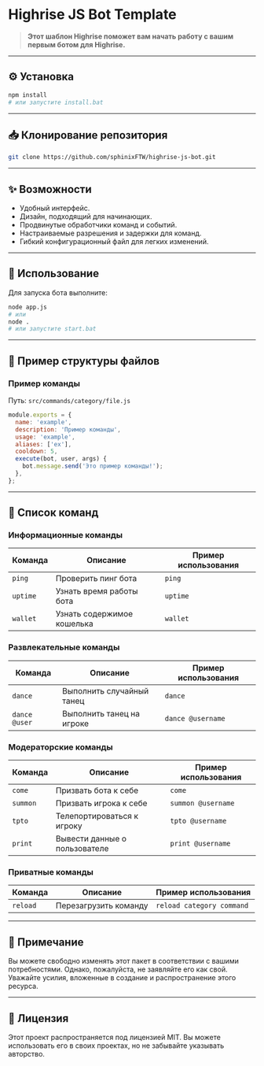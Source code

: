 # Highrise JS Bot Template

> **Этот шаблон Highrise поможет вам начать работу с вашим первым ботом для Highrise.**

---

## **⚙️ Установка**
```bash
npm install
# или запустите install.bat
```

---

## **📥 Клонирование репозитория**
```bash
git clone https://github.com/sphinixFTW/highrise-js-bot.git
```

---

## **✨ Возможности**

- Удобный интерфейс.
- Дизайн, подходящий для начинающих.
- Продвинутые обработчики команд и событий.
- Настраиваемые разрешения и задержки для команд.
- Гибкий конфигурационный файл для легких изменений.

---

## **🎐 Использование**
Для запуска бота выполните:
```bash
node app.js
# или
node .
# или запустите start.bat
```

---

## **📂 Пример структуры файлов**

### Пример команды
Путь: `src/commands/category/file.js`
```js
module.exports = {
  name: 'example',
  description: 'Пример команды',
  usage: 'example',
  aliases: ['ex'],
  cooldown: 5,
  execute(bot, user, args) {
    bot.message.send('Это пример команды!');
  },
};
```

---

## **📜 Список команд**

### **Информационные команды**
| Команда       | Описание                     | Пример использования |
|---------------|------------------------------|-----------------------|
| `ping`        | Проверить пинг бота          | `ping`               |
| `uptime`      | Узнать время работы бота     | `uptime`             |
| `wallet`      | Узнать содержимое кошелька   | `wallet`             |

### **Развлекательные команды**
| Команда       | Описание                     | Пример использования |
|---------------|------------------------------|-----------------------|
| `dance`       | Выполнить случайный танец    | `dance`              |
| `dance @user` | Выполнить танец на игроке    | `dance @username`    |

### **Модераторские команды**
| Команда       | Описание                     | Пример использования |
|---------------|------------------------------|-----------------------|
| `come`        | Призвать бота к себе         | `come`               |
| `summon`      | Призвать игрока к себе       | `summon @username`   |
| `tpto`        | Телепортироваться к игроку   | `tpto @username`     |
| `print`       | Вывести данные о пользователе| `print @username`    |

### **Приватные команды**
| Команда       | Описание                     | Пример использования |
|---------------|------------------------------|-----------------------|
| `reload`      | Перезагрузить команду        | `reload category command` |

---

## **📌 Примечание**

Вы можете свободно изменять этот пакет в соответствии с вашими потребностями. Однако, пожалуйста, не заявляйте его как свой. Уважайте усилия, вложенные в создание и распространение этого ресурса.

---

## **📖 Лицензия**
Этот проект распространяется под лицензией MIT. Вы можете использовать его в своих проектах, но не забывайте указывать авторство.